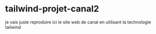 # tailwind-projet-canal2
je vais juste reproduire ici le site web de canal en utilisant la technologie tailwind
